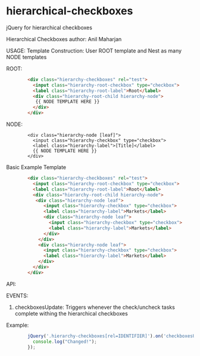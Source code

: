 hierarchical-checkboxes
=======================

jQuery for hierarchical checkboxes 


Hierarchical Checkboxes
author: Anil Maharjan


USAGE:
Template Construction:
User ROOT template and Nest as many NODE templates 

ROOT:
```HTML
		<div class="hierarchy-checkboxes" rel="test">
		  <input class="hierarchy-root-checkbox" type="checkbox">
		  <label class="hierarchy-root-label">Root</label>
		  <div class="hierarchy-root-child hierarchy-node">
		   {{ NODE TEMPLATE HERE }}
		  </div>
		</div>
```
NODE:
```
		<div class="hierarchy-node [leaf]">
		  <input class="hierarchy-checkbox" type="checkbox">
		  <label class="hierarchy-label">[Title]</label>
		  {{ NODE TEMPLATE HERE }}
		</div> 
```

Basic Example Template
```html
		<div class="hierarchy-checkboxes" rel="test">
		  <input class="hierarchy-root-checkbox" type="checkbox">
		  <label class="hierarchy-root-label">Root</label>
		  <div class="hierarchy-root-child hierarchy-node">
		   <div class="hierarchy-node leaf">
		      <input class="hierarchy-checkbox" type="checkbox">
		      <label class="hierarchy-label">Markets</label>
		      <div class="hierarchy-node leaf">
		        <input class="hierarchy-checkbox" type="checkbox">
		        <label class="hierarchy-label">Markets</label>
		      </div> 
		    </div> 
		    <div class="hierarchy-node leaf">
		      <input class="hierarchy-checkbox" type="checkbox">
		      <label class="hierarchy-label">Markets</label>
		    </div> 
		  </div>
		</div>
```


API:

EVENTS:
1. checkboxesUpdate:
  Triggers whenever the check/uncheck tasks complete withing the hierarchical checkboxes

Example:
```javascript
		jQuery('.hierarchy-checkboxes[rel=IDENTIFIER]').on('checkboxesUpdate',function(){
		  console.log("Changed!");
		});
```